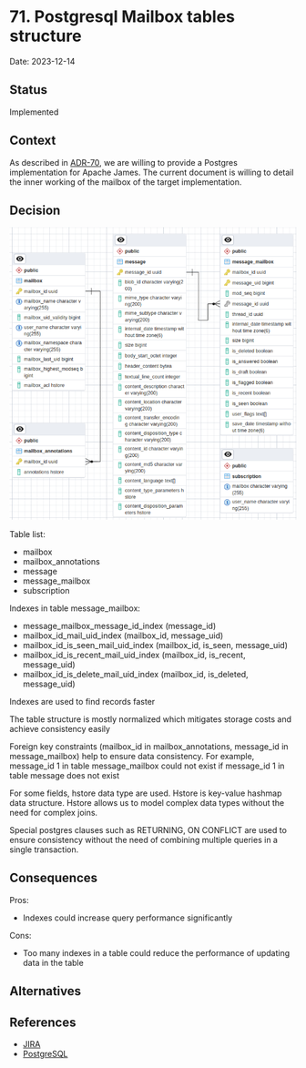 # 71.  Postgresql Mailbox tables structure

Date: 2023-12-14

## Status

Implemented

## Context

As described in [ADR-70](link), we are willing to provide a Postgres implementation for Apache James.
The current document is willing to detail the inner working of the mailbox of the target implementation.

## Decision

![diagram for mailbox tables](img/adr-71-mailbox-tables-diagram.png)

Table list:
- mailbox
- mailbox_annotations
- message
- message_mailbox
- subscription

Indexes in table message_mailbox: 
- message_mailbox_message_id_index (message_id)
- mailbox_id_mail_uid_index (mailbox_id, message_uid)
- mailbox_id_is_seen_mail_uid_index (mailbox_id, is_seen, message_uid)
- mailbox_id_is_recent_mail_uid_index (mailbox_id, is_recent, message_uid)
- mailbox_id_is_delete_mail_uid_index (mailbox_id, is_deleted, message_uid)

Indexes are used to find records faster

The table structure is mostly normalized which mitigates storage costs and achieve consistency easily

Foreign key constraints (mailbox_id in mailbox_annotations, message_id in message_mailbox) help to ensure data consistency. For example, message_id 1 in table message_mailbox could not exist if message_id 1 in table message does not exist  

For some fields, hstore data type are used. Hstore is key-value hashmap data structure. Hstore allows us to model complex data types without the need for complex joins.

Special postgres clauses such as RETURNING, ON CONFLICT are used to ensure consistency without the need of combining multiple queries in a single transaction.

## Consequences

Pros:
- Indexes could increase query performance significantly

Cons:
- Too many indexes in a table could reduce the performance of updating data in the table

## Alternatives

## References

- [JIRA](https://issues.apache.org/jira/browse/JAMES-2586)
- [PostgreSQL](https://www.postgresql.org/)



